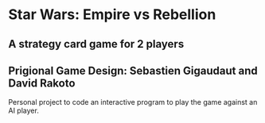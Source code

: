 # Star Wars: Empire vs Rebellion
## A strategy card game for 2 players
## Prigional Game Design: Sebastien Gigaudaut and David Rakoto

Personal project to code an interactive program to play the game against an AI player.

